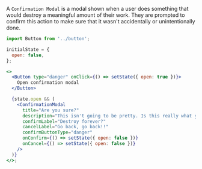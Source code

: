 A `Confirmation Modal` is a modal shown when a user does something that would destroy a meaningful amount of their work. They are prompted to confirm this action to make sure that it wasn't accidentally or unintentionally done.

```jsx
import Button from '../button';

initialState = {
  open: false,
};

<>
  <Button type="danger" onClick={() => setState({ open: true })}>
    Open confirmation modal
  </Button>

  {state.open && (
    <ConfirmationModal
      title="Are you sure?"
      description="This isn't going to be pretty. Is this really what you want to do?"
      confirmLabel="Destroy forever?"
      cancelLabel="Go back, go back!!"
      confirmButtonType="danger"
      onConfirm={() => setState({ open: false })}
      onCancel={() => setState({ open: false })}
    />
  )}
</>;
```
